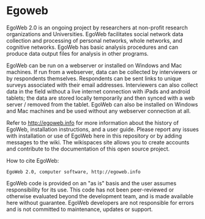 Egoweb
=========
EgoWeb 2.0 is an ongoing project by researchers at non-profit research organizations and Universities. EgoWeb facilitates social network data collection and processing of personal networks, whole networks, and cognitive networks. EgoWeb has basic analysis procedures and can produce data output files for analysis in other programs.

EgoWeb can be run on a webserver or installed on Windows and Mac machines. If run from a webserver, data can be collected by interviewers or by respondents themselves. Respondents can be sent links to unique surveys associated with their email addresses. Interviewers can also collect data in the field without a live internet connection with iPads and android tablets; the data are stored locally temporarily and then synced with a web server / removed from the tablet. EgoWeb can also be installed on Windows and Mac machines and be used without any webserver connection at all.

Refer to http://egoweb.info for more information about the history of EgoWeb, installation instructions, and a user guide. Please report any issues with installation or use of EgoWeb here in this repository or by adding messages to the wiki.
The wikispaces site allows you to create accounts and contribute to the documentation of this open source project.

How to cite EgoWeb:

	EgoWeb 2.0, computer software, http://egoweb.info


EgoWeb code is provided on an "as is" basis and the user assumes responsibility for its use. This code has not been peer-reviewed or otherwise evaluated beyond the development team, and is made available here without guarantee.  EgoWeb developers are not responsible for errors and is not committed to maintenance, updates or support.
